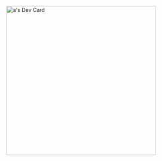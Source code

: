 <a href="https://app.daily.dev/plato"><img src="https://api.daily.dev/devcards/5bf642ce82bc45978881dce5255ef535.png?r=k5t" width="400" alt="a's Dev Card"/></a>

